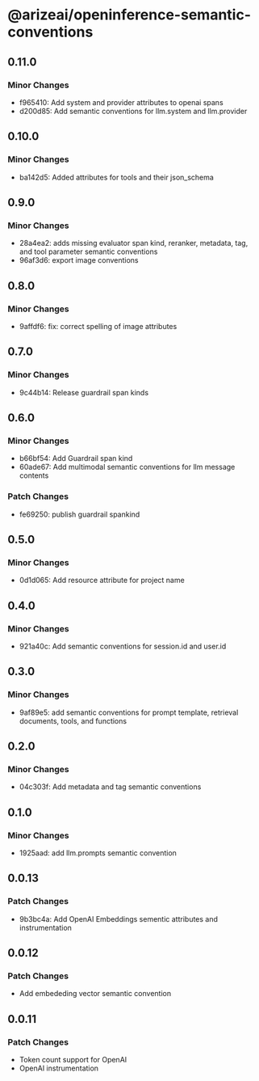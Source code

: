# @arizeai/openinference-semantic-conventions

## 0.11.0

### Minor Changes

- f965410: Add system and provider attributes to openai spans
- d200d85: Add semantic conventions for llm.system and llm.provider

## 0.10.0

### Minor Changes

- ba142d5: Added attributes for tools and their json_schema

## 0.9.0

### Minor Changes

- 28a4ea2: adds missing evaluator span kind, reranker, metadata, tag, and tool parameter semantic conventions
- 96af3d6: export image conventions

## 0.8.0

### Minor Changes

- 9affdf6: fix: correct spelling of image attributes

## 0.7.0

### Minor Changes

- 9c44b14: Release guardrail span kinds

## 0.6.0

### Minor Changes

- b66bf54: Add Guardrail span kind
- 60ade67: Add multimodal semantic conventions for llm message contents

### Patch Changes

- fe69250: publish guardrail spankind

## 0.5.0

### Minor Changes

- 0d1d065: Add resource attribute for project name

## 0.4.0

### Minor Changes

- 921a40c: Add semantic conventions for session.id and user.id

## 0.3.0

### Minor Changes

- 9af89e5: add semantic conventions for prompt template, retrieval documents, tools, and functions

## 0.2.0

### Minor Changes

- 04c303f: Add metadata and tag semantic conventions

## 0.1.0

### Minor Changes

- 1925aad: add llm.prompts semantic convention

## 0.0.13

### Patch Changes

- 9b3bc4a: Add OpenAI Embeddings sementic attributes and instrumentation

## 0.0.12

### Patch Changes

- Add embededing vector semantic convention

## 0.0.11

### Patch Changes

- Token count support for OpenAI
- OpenAI instrumentation
